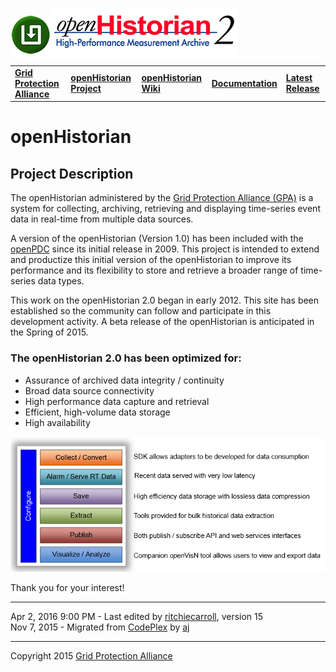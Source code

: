 [![](files/openH2_icon.png)![openHistorian](openHistorian2_Logo2016.png)](https://github.com/GridProtectionAlliance/openHistorian "openHistorian")

|   |   |   |   |   |
|---|---|---|---|---|
| **[Grid Protection Alliance](http://www.gridprotectionalliance.org "Grid Protection Alliance Home Page")** | **[openHistorian Project](https://github.com/GridProtectionAlliance/openHistorian "openPDC Project on GitHub")** | **[openHistorian Wiki](https://gridprotectionalliance.org/wiki/doku.php?id=openHistorian:overview "openHistorian Wiki")** | **[Documentation](openHistorian_Documentation.md "openHistorian")** | **[Latest Release](https://github.com/GridProtectionAlliance/openHistorian/releases "openHistorian Releases")** |

# openHistorian

## Project Description

The openHistorian administered by the [Grid Protection Alliance (GPA)](http://www.gridprotectionalliance.org/ "Grid Protection Alliance") is a system for collecting, archiving, retrieving and displaying time-series event data in real-time from multiple data sources.

A version of the openHistorian (Version 1.0) has been included with the [openPDC](https://github.com/GridProtectionAlliance/openPDC "openPDC") since its initial release in 2009. This project is intended to extend and productize this initial version of the openHistorian to improve its performance and its flexibility to store and retrieve a broader range of time-series data types.

This work on the openHistorian 2.0 began in early 2012. This site has been established so the community can follow and participate in this development activity. A beta release of the openHistorian is anticipated in the Spring of 2015.

### The openHistorian 2.0 has been optimized for:

- Assurance of archived data integrity / continuity
- Broad data source connectivity
- High performance data capture and retrieval
- Efficient, high-volume data storage
- High availability

![](files/openHistorianServices.png "openHistorian Services")

Thank you for your interest!

---

Apr 2, 2016 9:00 PM - Last edited by [ritchiecarroll](https://github.com/ritchiecarroll), version 15  
Nov 7, 2015 - Migrated from [CodePlex](http://openhistorian.codeplex.com) by [aj](https://github.com/ajstadlin)

---

Copyright 2015 [Grid Protection Alliance](http://www.gridprotectionalliance.org)